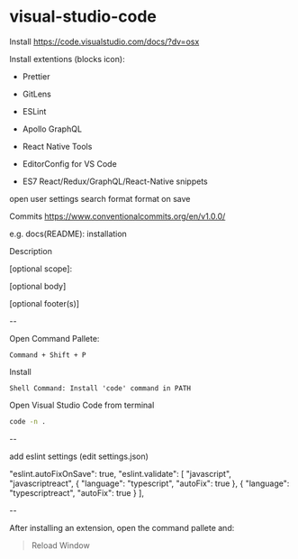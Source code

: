 # visual-studio-code

Install
https://code.visualstudio.com/docs/?dv=osx

Install extentions (blocks icon):

- Prettier
- GitLens
- ESLint
- Apollo GraphQL
- React Native Tools
- EditorConfig for VS Code

- ES7 React/Redux/GraphQL/React-Native snippets

open user settings
search format
format on save

Commits
https://www.conventionalcommits.org/en/v1.0.0/

e.g.
docs(README): installation

Description

<type>[optional scope]: <description>

[optional body]

[optional footer(s)]

--

Open Command Pallete:

`Command + Shift + P`

Install

`Shell Command: Install 'code' command in PATH`

Open Visual Studio Code from terminal

```sh
code -n .
```

--

add eslint settings (edit settings.json)

"eslint.autoFixOnSave": true,
"eslint.validate": [
"javascript",
"javascriptreact",
{
"language": "typescript",
"autoFix": true
},
{
"language": "typescriptreact",
"autoFix": true
}
],

--

After installing an extension, open the command pallete and:

> Reload Window
